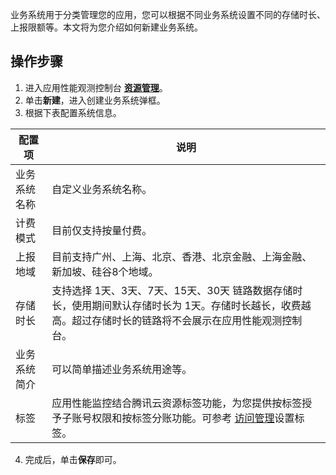 业务系统用于分类管理您的应用，您可以根据不同业务系统设置不同的存储时长、上报限额等。本文将为您介绍如何新建业务系统。

## 操作步骤
1. 进入应用性能观测控制台 [**资源管理**](https://console.cloud.tencent.com/apm/monitor/team)。
2. 单击**新建**，进入创建业务系统弹框。
3. 根据下表配置系统信息。

| 配置项  | 说明      |
|---------|---------|
  | 业务系统名称 | 自定义业务系统名称。                                           |
   | 计费模式     | 目前仅支持按量付费。                                           |
   | 上报地域 |    目前支持广州、上海、北京、香港、北京金融、上海金融、新加坡、硅谷8个地域。 |
   | 存储时长 | 支持选择 1天、3天、7天、15天、30天 链路数据存储时长，使用期间默认存储时长为 1天。存储时长越长，收费越高。超过存储时长的链路将不会展示在应用性能观测控制台。|
   | 业务系统简介 | 可以简单描述业务系统用途等。                                 |
   | 标签         | 应用性能监控结合腾讯云资源标签功能，为您提供按标签授予子账号权限和按标签分账功能。可参考 [访问管理](https://cloud.tencent.com/document/product/1463/58162)设置标签。 |

4. 完成后，单击**保存**即可。
